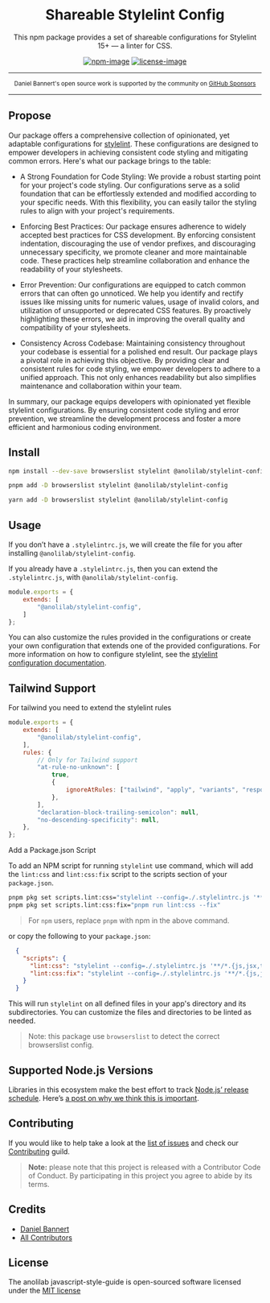 <div align="center">

<h1>Shareable Stylelint Config</h1>

This npm package provides a set of shareable configurations for Stylelint 15+ — a linter for CSS.

[![npm-image]][npm-url] [![license-image]][license-url]

</div>

---

<div align="center">
    <p>
        <sup>
            Daniel Bannert's open source work is supported by the community on <a href="https://github.com/sponsors/prisis">GitHub Sponsors</a>
        </sup>
    </p>
</div>

---

## Propose

Our package offers a comprehensive collection of opinionated, yet adaptable configurations for [stylelint](https://stylelint.io/).
These configurations are designed to empower developers in achieving consistent code styling and mitigating common errors. Here's what our package brings to the table:

- A Strong Foundation for Code Styling: We provide a robust starting point for your project's code styling. Our configurations serve as a solid foundation that can be effortlessly extended and modified according to your specific needs. With this flexibility, you can easily tailor the styling rules to align with your project's requirements.

- Enforcing Best Practices: Our package ensures adherence to widely accepted best practices for CSS development. By enforcing consistent indentation, discouraging the use of vendor prefixes, and discouraging unnecessary specificity, we promote cleaner and more maintainable code. These practices help streamline collaboration and enhance the readability of your stylesheets.

- Error Prevention: Our configurations are equipped to catch common errors that can often go unnoticed. We help you identify and rectify issues like missing units for numeric values, usage of invalid colors, and utilization of unsupported or deprecated CSS features. By proactively highlighting these errors, we aid in improving the overall quality and compatibility of your stylesheets.

- Consistency Across Codebase: Maintaining consistency throughout your codebase is essential for a polished end result. Our package plays a pivotal role in achieving this objective. By providing clear and consistent rules for code styling, we empower developers to adhere to a unified approach. This not only enhances readability but also simplifies maintenance and collaboration within your team.

In summary, our package equips developers with opinionated yet flexible stylelint configurations. By ensuring consistent code styling and error prevention, we streamline the development process and foster a more efficient and harmonious coding environment.

## Install

```bash
npm install --dev-save browserslist stylelint @anolilab/stylelint-config
```

```sh
pnpm add -D browserslist stylelint @anolilab/stylelint-config
```

```sh
yarn add -D browserslist stylelint @anolilab/stylelint-config
```

## Usage

If you don’t have a `.stylelintrc.js`, we will create the file for you after installing `@anolilab/stylelint-config`.

If you already have a `.stylelintrc.js`, then you can extend the `.stylelintrc.js`, with `@anolilab/stylelint-config`.

```js
module.exports = {
    extends: [
        "@anolilab/stylelint-config",
    ]
};
```

You can also customize the rules provided in the configurations or create your own configuration that extends one of the provided configurations.
For more information on how to configure stylelint, see the [stylelint configuration documentation](https://stylelint.io/user-guide/configure).

## Tailwind Support

For tailwind you need to extend the stylelint rules

```js
module.exports = {
    extends: [
        "@anolilab/stylelint-config",
    ],
    rules: {
        // Only for Tailwind support
        "at-rule-no-unknown": [
            true,
            {
                ignoreAtRules: ["tailwind", "apply", "variants", "responsive", "screen", "@tailwind"],
            },
        ],
        "declaration-block-trailing-semicolon": null,
        "no-descending-specificity": null,
    },
};
```

Add a Package.json Script

To add an NPM script for running `stylelint` use command, which will add the `lint:css` and `lint:css:fix` script to the scripts section of your `package.json`.

```sh
pnpm pkg set scripts.lint:css="stylelint --config=./.stylelintrc.js '**/*.{js,jsx,tsx,ts,less,css,scss,sass}'"
pnpm pkg set scripts.lint:css:fix="pnpm run lint:css --fix"
```

> For `npm` users, replace `pnpm` with npm in the above command.

or copy the following to your `package.json`:

```json
  {
    "scripts": {
      "lint:css": "stylelint --config=./.stylelintrc.js '**/*.{js,jsx,tsx,ts,less,css,scss,sass}'",
      "lint:css:fix": "stylelint --config=./.stylelintrc.js '**/*.{js,jsx,tsx,ts,less,css,scss,sass}' --fix"
    }
  }
```

This will run `stylelint` on all defined files in your app's directory and its subdirectories.
You can customize the files and directories to be linted as needed.

> Note: this package use `browserslist` to detect the correct browserslist config.

## Supported Node.js Versions

Libraries in this ecosystem make the best effort to track
[Node.js’ release schedule](https://nodejs.org/en/about/releases/). Here’s [a
post on why we think this is important](https://medium.com/the-node-js-collection/maintainers-should-consider-following-node-js-release-schedule-ab08ed4de71a).

Contributing
------------

If you would like to help take a look at the [list of issues](https://github.com/anolilab/javascript-style-guide/issues) and check our [Contributing](.github/CONTRIBUTING.md) guild.

> **Note:** please note that this project is released with a Contributor Code of Conduct. By participating in this project you agree to abide by its terms.

Credits
-------------

- [Daniel Bannert](https://github.com/prisis)
- [All Contributors](https://github.com/anolilab/javascript-style-guide/graphs/contributors)

License
-------------

The anolilab javascript-style-guide is open-sourced software licensed under the [MIT license](https://opensource.org/licenses/MIT)

[license-image]: https://img.shields.io/npm/l/@anolilab/stylelint-config?color=blueviolet&style=for-the-badge
[license-url]: LICENSE.md "license"
[npm-image]: https://img.shields.io/npm/v/@anolilab/stylelint-config/latest.svg?style=for-the-badge&logo=npm
[npm-url]: https://www.npmjs.com/package/@anolilab/stylelint-config/v/latest "npm"
